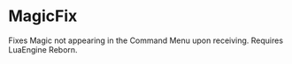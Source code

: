 # MagicFix
 Fixes Magic not appearing in the Command Menu upon receiving. Requires LuaEngine Reborn.
